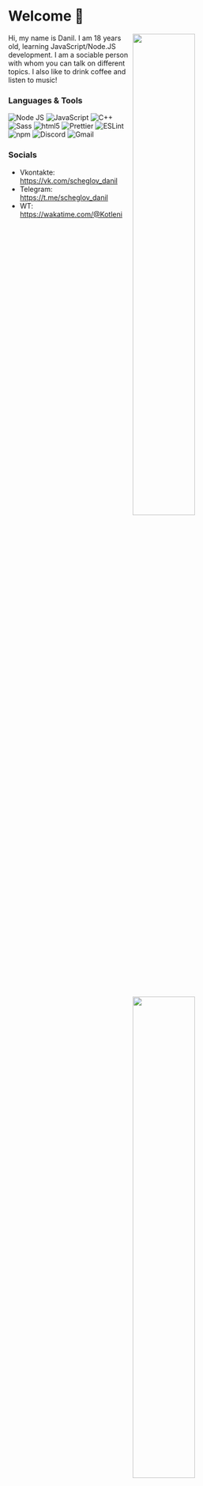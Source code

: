# Welcome 👋

<!-- Credit: https://github.com/anuraghazra/github-readme-stats -->
<img width="50%" align="right" src="https://github-readme-stats.vercel.app/api?username=kotlen1&show_icons=true&include_all_commits=true">
<img width="50%" align="right" src="https://media.giphy.com/media/UV4rSwlTM7mnRa5l4o/giphy.gif">   
<img width="50%" align="right" src="https://github-readme-stats.vercel.app/api/wakatime?username=Kotleni">

Hi, my name is Danil. I am 18 years old, learning JavaScript/Node.JS development. I am a sociable person with whom you can talk on different topics. I also like to drink coffee and listen to music!

### Languages & Tools
<img alt="Node JS" src="https://img.shields.io/badge/-Node%20JS-43853d?style=flat-square&logo=Node.js&logoColor=white" /> <img alt="JavaScript" src="https://img.shields.io/badge/-JavaScript-edb200?style=flat-square&logo=javascript&logoColor=white" /> <img alt="C++" src="https://img.shields.io/badge/-C++-6294cb?style=flat-square&logo=C%2B%2B&logoColor=white" /> <img alt="Sass" src="https://img.shields.io/badge/-Scss-CC6699?style=flat-square&logo=sass&logoColor=white" /> <img alt="html5" src="https://img.shields.io/badge/-HTML5-E34F26?style=flat-square&logo=html5&logoColor=white" /> <img alt="Prettier" src="https://img.shields.io/badge/-Prettier-1a2b34?style=flat-square&logo=prettier&logoColor=white" /> <img alt="ESLint" src="https://img.shields.io/badge/-ESLint-6c6cdf?style=flat-square&logo=ESLint&logoColor=white" /> <img alt="npm" src="https://img.shields.io/badge/-NPM-CB3837?style=flat-square&logo=npm&logoColor=white" /> <img alt="Discord" src="https://img.shields.io/badge/-Discord-36393F?style=flat-square&logo=discord&logoColor=white" /> <img alt="Gmail" src="https://img.shields.io/badge/-Gmail-36393F?style=flat-square&logo=gmail&logoColor=white" />

### Socials
- Vkontakte: https://vk.com/scheglov_danil
- Telegram: https://t.me/scheglov_danil
- WT: https://wakatime.com/@Kotleni
